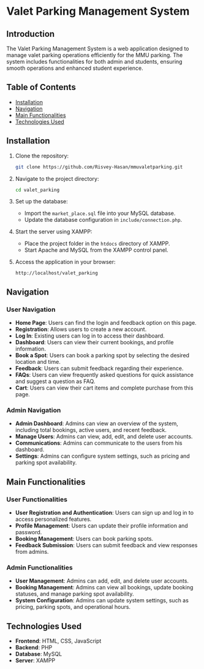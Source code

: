 # Valet Parking Management System

## Introduction
The Valet Parking Management System is a web application designed to manage valet parking operations efficiently for the MMU parking. The system includes functionalities for both admin and students, ensuring smooth operations and enhanced student experience.

## Table of Contents
- [Installation](#installation)
- [Navigation](#navigation)
- [Main Functionalities](#main-functionalities)
- [Technologies Used](#technologies-used)

## Installation
1. Clone the repository:
    ```bash
    git clone https://github.com/Risvey-Hasan/mmuvaletparking.git
    ```
2. Navigate to the project directory:
    ```bash
    cd valet_parking
    ```
3. Set up the database:
    - Import the `market_place.sql` file into your MySQL database.
    - Update the database configuration in `include/connection.php`.

4. Start the server using XAMPP:
    - Place the project folder in the `htdocs` directory of XAMPP.
    - Start Apache and MySQL from the XAMPP control panel.

5. Access the application in your browser:
    ```url
    http://localhost/valet_parking
    ```

## Navigation
### User Navigation
- **Home Page**: Users can find the login and feedback option on this page.
- **Registration**: Allows users to create a new account.
- **Log In**: Existing users can log in to access their dashboard.
- **Dashboard**: Users can view their current bookings, and profile information.
- **Book a Spot**: Users can book a parking spot by selecting the desired location and time.
- **Feedback**: Users can submit feedback regarding their experience.
- **FAQs**: Users can view frequently asked questions for quick assistance and suggest a question as FAQ.
- **Cart**: Users can view their cart items and complete purchase from this page.

### Admin Navigation
- **Admin Dashboard**: Admins can view an overview of the system, including total bookings, active users, and recent feedback.
- **Manage Users**: Admins can view, add, edit, and delete user accounts.
- **Communications**: Admins can communicate to the users from his dashboard.
- **Settings**: Admins can configure system settings, such as pricing and parking spot availability.

## Main Functionalities
### User Functionalities
- **User Registration and Authentication**: Users can sign up and log in to access personalized features.
- **Profile Management**: Users can update their profile information and password.
- **Booking Management**: Users can book parking spots.
- **Feedback Submission**: Users can submit feedback and view responses from admins.

### Admin Functionalities
- **User Management**: Admins can add, edit, and delete user accounts.
- **Booking Management**: Admins can view all bookings, update booking statuses, and manage parking spot availability.
- **System Configuration**: Admins can update system settings, such as pricing, parking spots, and operational hours.

## Technologies Used
- **Frontend**: HTML, CSS, JavaScript
- **Backend**: PHP
- **Database**: MySQL
- **Server**: XAMPP

